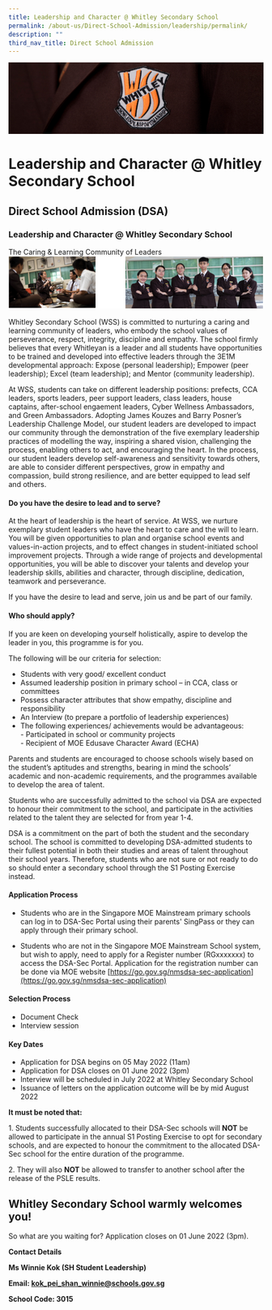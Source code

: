 ```yaml
---
title: Leadership and Character @ Whitley Secondary School
permalink: /about-us/Direct-School-Admission/leadership/permalink/
description: ""
third_nav_title: Direct School Admission
---
```

![](/images/about%20us.jpg)

Leadership and Character @ Whitley Secondary School
===================================================

Direct School Admission (DSA)
-----------------------------

### Leadership and Character @ Whitley Secondary School  
The Caring & Learning Community of Leaders![](/images/dsa.png)

Whitley Secondary School (WSS) is committed to nurturing a caring and learning community of leaders, who embody the school values of perseverance, respect, integrity, discipline and empathy. The school firmly believes that every Whitleyan is a leader and all students have opportunities to be trained and developed into effective leaders through the 3E1M developmental approach: Expose (personal leadership); Empower (peer leadership); Excel (team leadership); and Mentor (community leadership).

  

At WSS, students can take on different leadership positions: prefects, CCA leaders, sports leaders, peer support leaders, class leaders, house captains, after-school engaement leaders, Cyber Wellness Ambassadors, and Green Ambassadors. Adopting James Kouzes and Barry Posner’s Leadership Challenge Model, our student leaders are developed to impact our community through the demonstration of the five exemplary leadership practices of modelling the way, inspiring a shared vision, challenging the process, enabling others to act, and encouraging the heart. In the process, our student leaders develop self-awareness and sensitivity towards others, are able to consider different perspectives, grow in empathy and compassion, build strong resilience, and are better equipped to lead self and others.

  

#### Do you have the desire to lead and to serve?

At the heart of leadership is the heart of service. At WSS, we nurture exemplary student leaders who have the heart to care and the will to learn. You will be given opportunities to plan and organise school events and values-in-action projects, and to effect changes in student-initiated school improvement projects. Through a wide range of projects and developmental opportunities, you will be able to discover your talents and develop your leadership skills, abilities and character, through discipline, dedication, teamwork and perseverance.

  

If you have the desire to lead and serve, join us and be part of our family.

  

#### Who should apply?

If you are keen on developing yourself holistically, aspire to develop the leader in you, this programme is for you.

  

The following will be our criteria for selection:

*   Students with very good/ excellent conduct
*   Assumed leadership position in primary school – in CCA, class or committees
*   Possess character attributes that show empathy, discipline and responsibility
*   An Interview (to prepare a portfolio of leadership experiences)
*   The following experiences/ achievements would be advantageous:  
    \- Participated in school or community projects  
    \- Recipient of MOE Edusave Character Award (ECHA)

  

Parents and students are encouraged to choose schools wisely based on the student’s aptitudes and strengths, bearing in mind the schools’ academic and non-academic requirements, and the programmes available to develop the area of talent.

  

Students who are successfully admitted to the school via DSA are expected to honour their commitment to the school, and participate in the activities related to the talent they are selected for from year 1-4.

  

DSA is a commitment on the part of both the student and the secondary school. The school is committed to developing DSA-admitted students to their fullest potential in both their studies and areas of talent throughout their school years. Therefore, students who are not sure or not ready to do so should enter a secondary school through the S1 Posting Exercise instead.

  

#### Application Process

*   Students who are in the Singapore MOE Mainstream primary schools can log in to DSA-Sec Portal using their parents' SingPass or they can apply through their primary school.

*   Students who are not in the Singapore MOE Mainstream School system, but wish to apply, need to apply for a Register number (RGxxxxxxx) to access the DSA-Sec Portal. Application for the registration number can be done via MOE website [https://go.gov.sg/nmsdsa-sec-application](https://go.gov.sg/nmsdsa-sec-application)

  

#### Selection Process

*   Document Check
*   Interview session

  

#### Key Dates

*   Application for DSA begins on 05 May 2022 (11am)
*   Application for DSA closes on 01 June 2022 (3pm)
*   Interview will be scheduled in July 2022 at Whitley Secondary School
*   Issuance of letters on the application outcome will be by mid August 2022

  

**It must be noted that:**

1\. Students successfully allocated to their DSA-Sec schools will **NOT** be allowed to participate in the annual S1 Posting Exercise to opt for secondary schools, and are expected to honour the commitment to the allocated DSA-Sec school for the entire duration of the programme.

2\. They will also **NOT** be allowed to transfer to another school after the release of the PSLE results.

  

Whitley Secondary School warmly welcomes you!
---------------------------------------------

So what are you waiting for? Application closes on 01 June 2022 (3pm).

  

**Contact Details**

**Ms Winnie Kok (SH Student Leadership)**

**Email: [kok\_pei\_shan\_winnie@schools.gov.sg](mailto:kok_pei_shan_winnie@schools.gov.sg)**

**School Code: 3015**